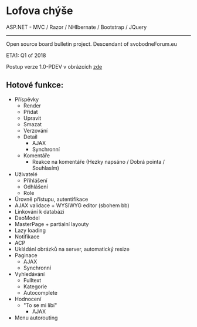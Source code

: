 # Lofova chýše

ASP.NET - MVC / Razor / NHIbernate / Bootstrap / JQuery
<hr></hr>
Open source board bulletin project. Descendant of svobodneForum.eu

ETA1: Q1 of 2018

Postup verze 1.0-PDEV v obrázcích [zde](https://github.com/lofcz/LofovaChyse/wiki/1.0-P-DEV)

## Hotové funkce:
- Příspěvky
  - Render
  - Přidat
  - Upravit
  - Smazat
  - Verzování
  - Detail
    - AJAX
    - Synchronní
  - Komentáře
    - Reakce na komentáře (Hezky napsáno / Dobrá pointa / Souhlasím) 
- Uživatelé
  - Přihlášení
  - Odhlášení
  - Role
- Úrovně přístupu, autentifikace
- AJAX validace + WYSIWYG editor (sbohem bb)
- Linkování k databázi
- DaoModel
- MasterPage + partialní layouty
- Lazy loading
- Notifikace
- ACP
- Ukládání obrázků na server, automatický resize 
- Paginace
  - AJAX
  - Synchronní
- Vyhledávání
  - Fulltext
  - Kategorie
  - Autocomplete
- Hodnocení
  - "To se mi líbí"
    - AJAX
- Menu autorouting

